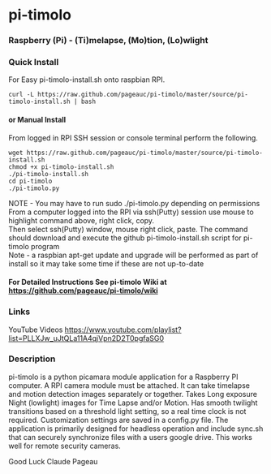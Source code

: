 # pi-timolo
### Raspberry (Pi) - (Ti)melapse, (Mo)tion, (Lo)wlight

### Quick Install
For Easy pi-timolo-install.sh onto raspbian RPI. 

    curl -L https://raw.github.com/pageauc/pi-timolo/master/source/pi-timolo-install.sh | bash

#### or Manual Install   
From logged in RPI SSH session or console terminal perform the following.

    wget https://raw.github.com/pageauc/pi-timolo/master/source/pi-timolo-install.sh
    chmod +x pi-timolo-install.sh
    ./pi-timolo-install.sh
    cd pi-timolo
    ./pi-timolo.py

NOTE - You may have to run sudo ./pi-timolo.py depending on permissions       
From a computer logged into the RPI via ssh(Putty) session use mouse to highlight command above, right click, copy.  
Then select ssh(Putty) window, mouse right click, paste.  The command should 
download and execute the github pi-timolo-install.sh script for pi-timolo program   
Note - a raspbian apt-get update and upgrade will be performed as part of install 
so it may take some time if these are not up-to-date

#### For Detailed Instructions See pi-timolo Wiki at https://github.com/pageauc/pi-timolo/wiki   

### Links

YouTube Videos https://www.youtube.com/playlist?list=PLLXJw_uJtQLa11A4qjVpn2D2T0pgfaSG0

### Description
pi-timolo is a python picamara module application for a Raspberry PI computer.
A RPI camera module must be attached. It can take timelapse and motion detection
images separately or together. Takes Long exposure Night (lowlight) images for
Time Lapse and/or Motion. Has smooth twilight transitions based on a threshold light
setting, so a real time clock is not required. Customization settings are saved in a config.py file.
The application is primarily designed for headless operation and include sync.sh that
can securely synchronize files with a users google drive.  This works well for remote security
cameras.  
        
Good Luck
Claude Pageau 
